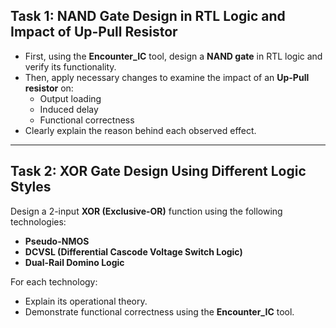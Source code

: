 ## Task 1: NAND Gate Design in RTL Logic and Impact of Up-Pull Resistor

- First, using the **Encounter_IC** tool, design a **NAND gate** in RTL logic and verify its functionality.
- Then, apply necessary changes to examine the impact of an **Up-Pull resistor** on:
  - Output loading
  - Induced delay
  - Functional correctness
- Clearly explain the reason behind each observed effect.

---

## Task 2: XOR Gate Design Using Different Logic Styles

Design a 2-input **XOR (Exclusive-OR)** function using the following technologies:

- **Pseudo-NMOS**
- **DCVSL (Differential Cascode Voltage Switch Logic)**
- **Dual-Rail Domino Logic**

For each technology:

- Explain its operational theory.
- Demonstrate functional correctness using the **Encounter_IC** tool.

